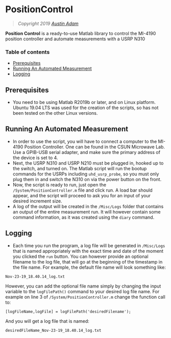 # PositionControl

> *Copyright 2019 [Austin Adam](https://github.com/Ugikie)*

**Position Control** is a ready-to-use Matlab library to control the MI-4190 position controller and automate measurements with a USRP N310


### Table of contents

- [Prerequisites](#prerequisites)
- [Running An Automated Measurement](#running-an-automated-measurement)
- [Logging](#logging)


## Prerequisites
- You need to be using Matlab R2019b or later, and on Linux platform. Ubuntu 19.04 LTS was used for the creation of the scripts, so has not been tested on the other Linux versions.

## Running An Automated Measurement
- In order to use the script, you will have to connect a computer to the MI-4190 Position Controller. One can be found in the CSUN Microwave Lab. Use a GPIB-USB serial adapter, and make sure the primary address of the device is set to 4. 
- Next, the USRP N310 and USRP N210 must be plugged in, hooked up to the switch, and turned on. The Matlab script will run the bootup commands for the USRPs including `uhd_usrp_probe`, so you must only plug them in and switch the N310 on via the power button on the front.
- Now, the script is ready to run, just open the `/System/PositionController.m` file and click run. A load bar should appear, and the script will proceed to ask you for an input of your desired increment size.
- A log of the output will be created in the `/Misc/Logs` folder that contains an output of the entire measurement run. It will however contain some command information, as it was created using the `diary` command.

## Logging
- Each time you run the program, a log file will be generated in `/Misc/Logs` that is named appropriately with the exact time and date of the moment you clicked the `run` button. You can however provide an optional filename to the log file, that will go at the beginning of the timestamp in the file name. For example, the default file name will look something like:

```
Nov-23-19_18.40.14_log.txt
```
However, you can add the optional file name simply by changing the input variable to the `logFilePath()` command to your desired log file name. For example on line 3 of `/System/PositionController.m` change the function call to:
```
[logFileName,logFile] = logFilePath('desiredFilename');
```
And you will get a log file that is named:
```
desiredFileName_Nov-23-19_18.40.14_log.txt
```
